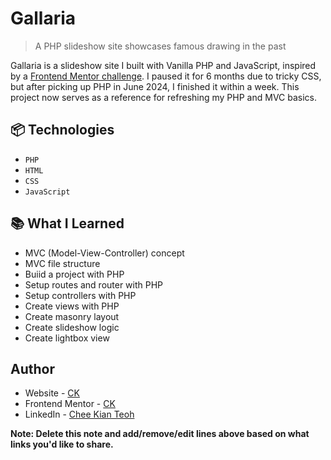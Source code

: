 # Gallaria

> A PHP slideshow site showcases famous drawing in the past

Gallaria is a slideshow site I built with Vanilla PHP and JavaScript, inspired by a [Frontend Mentor challenge](https://www.frontendmentor.io/challenges/galleria-slideshow-site-tEA4pwsa6). I paused it for 6 months due to tricky CSS, but after picking up PHP in June 2024, I finished it within a week. This project now serves as a reference for refreshing my PHP and MVC basics.

## 📦 Technologies

-   <code>PHP</code>
-   <code>HTML</code>
-   <code>CSS</code>
-   <code>JavaScript</code>

## 📚 What I Learned

- MVC (Model-View-Controller) concept
- MVC file structure
- Buiid a project with PHP
- Setup routes and router with PHP
- Setup controllers with PHP
- Create views with PHP
- Create masonry layout
- Create slideshow logic
- Create lightbox view


## Author

- Website - [CK](https://cheekianteoh.me/)
- Frontend Mentor - [CK](https://www.frontendmentor.io/challenges/galleria-slideshow-site-tEA4pwsa6)
- LinkedIn - [Chee Kian Teoh](https://www.linkedin.com/in/cheekianteoh/)

**Note: Delete this note and add/remove/edit lines above based on what links you'd like to share.**
